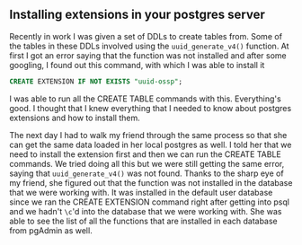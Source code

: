 ## Installing extensions in your postgres server

Recently in work I was given a set of DDLs to create tables from. Some of the tables in these DDLs involved using the `uuid_generate_v4()` function. At first I got an error saying that the function was not installed and after some googling, I found out this command, with which I was able to install it

```sql
CREATE EXTENSION IF NOT EXISTS "uuid-ossp";
``` 
I was able to run all the CREATE TABLE commands with this. Everything's good. I thought that I knew everything that I needed to know about postgres extensions and how to install them.

The next day I had to walk my friend through the same process so that she can get the same data loaded in her local postgres as well. I told her that we need to install the extension first and then we can run the CREATE TABLE commands. We tried doing all this but we were still getting the same error, saying that `uuid_generate_v4()` was not found. Thanks to the sharp eye of my friend, she figured out that the function was not installed in the database that we were working with. It was installed in the default user database since we ran the CREATE EXTENSION command right after getting into psql and we hadn't `\c`'d into the database that we were working with. She was able to see the list of all the functions that are installed in each database from pgAdmin as well.

